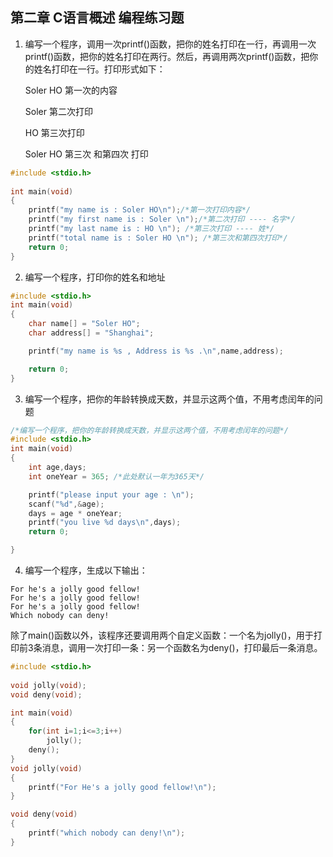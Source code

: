 ## 第二章 C语言概述 编程练习题

1. 编写一个程序，调用一次printf()函数，把你的姓名打印在一行，再调用一次printf()函数，把你的姓名打印在两行。然后，再调用两次printf()函数，把你的姓名打印在一行。打印形式如下：

    Soler HO 第一次的内容

    Soler 第二次打印

    HO 第三次打印

    Soler HO  第三次 和第四次 打印

```c
#include <stdio.h>
  
int main(void)
{
    printf("my name is : Soler HO\n");/*第一次打印内容*/
    printf("my first name is : Soler \n");/*第二次打印 ---- 名字*/
    printf("my last name is : HO \n"); /*第三次打印 ---- 姓*/
    printf("total name is : Soler HO \n"); /*第三次和第四次打印*/
    return 0;
}
```
2. 编写一个程序，打印你的姓名和地址
```c
#include <stdio.h>
int main(void)
{
    char name[] = "Soler HO";
    char address[] = "Shanghai";

    printf("my name is %s , Address is %s .\n",name,address);

    return 0;
}
```
3. 编写一个程序，把你的年龄转换成天数，并显示这两个值，不用考虑闰年的问题
```c
/*编写一个程序，把你的年龄转换成天数，并显示这两个值，不用考虑闰年的问题*/
#include <stdio.h>
int main(void)
{
    int age,days;
    int oneYear = 365; /*此处默认一年为365天*/

    printf("please input your age : \n");
    scanf("%d",&age);
    days = age * oneYear;
    printf("you live %d days\n",days);
    return 0;

}
```

4. 编写一个程序，生成以下输出：
```
For he's a jolly good fellow!
For he's a jolly good fellow!
For he's a jolly good fellow!
Which nobody can deny!
 ```
除了main()函数以外，该程序还要调用两个自定义函数：一个名为jolly()，用于打印前3条消息，调用一次打印一条：另一个函数名为deny()，打印最后一条消息。
```c
#include <stdio.h>
  
void jolly(void);
void deny(void);

int main(void)
{
    for(int i=1;i<=3;i++)
        jolly();
    deny();
}
void jolly(void)
{
    printf("For He's a jolly good fellow!\n");
}

void deny(void)
{
    printf("which nobody can deny!\n");
}
```


